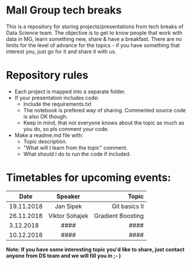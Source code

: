 # Mall Group tech breaks

This is a repository for storing projects/presentations from tech breaks of Data Science team. The objective is to get to know people that work with data in MG, learn something new, share & have a breakfast. There are no limits for the level of advance for the topics - if you have something that interest you, just go for it and share it with us.

# Repository rules
* Each project is mapped into a separate folder. 
* If your presentation includes code:
  - Include the requirements.txt
  - The notebook is prefered way of sharing. Commented source code is also OK though. 
  - Keep in mind, that not everyone knows about the topic as much as you do, so pls comment your code.
* Make a readme.md file with:
  - Topic description.
  - "What will I learn from the topic" comment.
  - What should I do to run the code if included.


# Timetables for upcoming events:

| Date       | Speaker        | Topic             |
| ---------- |:--------------:| -----------------:|
| 19.11.2018 | Jan Sipek      | Git basics II     |
| 26.11.2018 | Viktor Sohajek | Gradient Boosting |
| 3.12.2018  | ####           | ####              |
| 10.12.2018 | ####           | ####              |

**Note: If you have some interesting topic you'd like to share, just contact anyone from DS team and we will fill you in ;- )**
